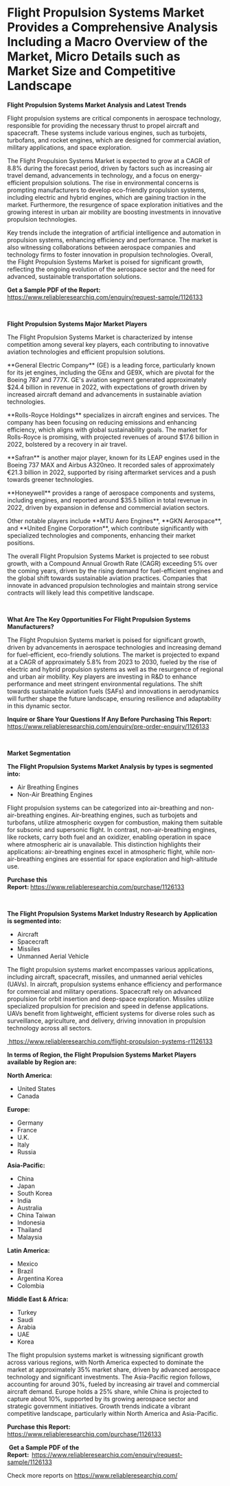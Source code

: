 <p><h1>Flight Propulsion Systems Market Provides a Comprehensive Analysis Including a Macro Overview of the Market, Micro Details such as Market Size and Competitive Landscape</h1></p><p><strong>Flight Propulsion Systems Market Analysis and Latest Trends</strong></p>
<p><p>Flight propulsion systems are critical components in aerospace technology, responsible for providing the necessary thrust to propel aircraft and spacecraft. These systems include various engines, such as turbojets, turbofans, and rocket engines, which are designed for commercial aviation, military applications, and space exploration.</p><p>The Flight Propulsion Systems Market is expected to grow at a CAGR of 8.8% during the forecast period, driven by factors such as increasing air travel demand, advancements in technology, and a focus on energy-efficient propulsion solutions. The rise in environmental concerns is prompting manufacturers to develop eco-friendly propulsion systems, including electric and hybrid engines, which are gaining traction in the market. Furthermore, the resurgence of space exploration initiatives and the growing interest in urban air mobility are boosting investments in innovative propulsion technologies.</p><p>Key trends include the integration of artificial intelligence and automation in propulsion systems, enhancing efficiency and performance. The market is also witnessing collaborations between aerospace companies and technology firms to foster innovation in propulsion technologies. Overall, the Flight Propulsion Systems Market is poised for significant growth, reflecting the ongoing evolution of the aerospace sector and the need for advanced, sustainable transportation solutions.</p></p>
<p><strong>Get a Sample PDF of the Report:&nbsp;</strong> <a href="https://www.reliableresearchiq.com/enquiry/request-sample/1126133?utm_campaign=2285&utm_medium=2&utm_source=Github&utm_content=ia&utm_term=11042025&utm_id=flight-propulsion-systems">https://www.reliableresearchiq.com/enquiry/request-sample/1126133</a></p>
<p>&nbsp;</p>
<p><strong>Flight Propulsion Systems Major Market Players</strong></p>
<p><p>The Flight Propulsion Systems Market is characterized by intense competition among several key players, each contributing to innovative aviation technologies and efficient propulsion solutions.</p><p>**General Electric Company** (GE) is a leading force, particularly known for its jet engines, including the GEnx and GE9X, which are pivotal for the Boeing 787 and 777X. GE's aviation segment generated approximately $24.4 billion in revenue in 2022, with expectations of growth driven by increased aircraft demand and advancements in sustainable aviation technologies.</p><p>**Rolls-Royce Holdings** specializes in aircraft engines and services. The company has been focusing on reducing emissions and enhancing efficiency, which aligns with global sustainability goals. The market for Rolls-Royce is promising, with projected revenues of around $17.6 billion in 2022, bolstered by a recovery in air travel.</p><p>**Safran** is another major player, known for its LEAP engines used in the Boeing 737 MAX and Airbus A320neo. It recorded sales of approximately €21.3 billion in 2022, supported by rising aftermarket services and a push towards greener technologies.</p><p>**Honeywell** provides a range of aerospace components and systems, including engines, and reported around $35.5 billion in total revenue in 2022, driven by expansion in defense and commercial aviation sectors.</p><p>Other notable players include **MTU Aero Engines**, **GKN Aerospace**, and **United Engine Corporation**, which contribute significantly with specialized technologies and components, enhancing their market positions. </p><p>The overall Flight Propulsion Systems Market is projected to see robust growth, with a Compound Annual Growth Rate (CAGR) exceeding 5% over the coming years, driven by the rising demand for fuel-efficient engines and the global shift towards sustainable aviation practices. Companies that innovate in advanced propulsion technologies and maintain strong service contracts will likely lead this competitive landscape.</p></p>
<p>&nbsp;</p>
<p><strong>What Are The Key Opportunities For Flight Propulsion Systems Manufacturers?</strong></p>
<p><p>The Flight Propulsion Systems market is poised for significant growth, driven by advancements in aerospace technologies and increasing demand for fuel-efficient, eco-friendly solutions. The market is projected to expand at a CAGR of approximately 5.8% from 2023 to 2030, fueled by the rise of electric and hybrid propulsion systems as well as the resurgence of regional and urban air mobility. Key players are investing in R&D to enhance performance and meet stringent environmental regulations. The shift towards sustainable aviation fuels (SAFs) and innovations in aerodynamics will further shape the future landscape, ensuring resilience and adaptability in this dynamic sector.</p></p>
<p><strong>Inquire or Share Your Questions If Any Before Purchasing This Report:</strong> <a href="https://www.reliableresearchiq.com/enquiry/pre-order-enquiry/1126133?utm_campaign=2285&utm_medium=2&utm_source=Github&utm_content=ia&utm_term=11042025&utm_id=flight-propulsion-systems">https://www.reliableresearchiq.com/enquiry/pre-order-enquiry/1126133</a></p>
<p>&nbsp;</p>
<p><strong>Market Segmentation</strong></p>
<p><strong>The Flight Propulsion Systems Market Analysis by types is segmented into:</strong></p>
<p><ul><li>Air Breathing Engines</li><li>Non-Air Breathing Engines</li></ul></p>
<p><p>Flight propulsion systems can be categorized into air-breathing and non-air-breathing engines. Air-breathing engines, such as turbojets and turbofans, utilize atmospheric oxygen for combustion, making them suitable for subsonic and supersonic flight. In contrast, non-air-breathing engines, like rockets, carry both fuel and an oxidizer, enabling operation in space where atmospheric air is unavailable. This distinction highlights their applications: air-breathing engines excel in atmospheric flight, while non-air-breathing engines are essential for space exploration and high-altitude use.</p></p>
<p><strong>Purchase this Report:&nbsp;</strong><a href="https://www.reliableresearchiq.com/purchase/1126133?utm_campaign=2285&utm_medium=2&utm_source=Github&utm_content=ia&utm_term=11042025&utm_id=flight-propulsion-systems">https://www.reliableresearchiq.com/purchase/1126133</a></p>
<p>&nbsp;</p>
<p><strong>The Flight Propulsion Systems Market Industry Research by Application is segmented into:</strong></p>
<p><ul><li>Aircraft</li><li>Spacecraft</li><li>Missiles</li><li>Unmanned Aerial Vehicle</li></ul></p>
<p><p>The flight propulsion systems market encompasses various applications, including aircraft, spacecraft, missiles, and unmanned aerial vehicles (UAVs). In aircraft, propulsion systems enhance efficiency and performance for commercial and military operations. Spacecraft rely on advanced propulsion for orbit insertion and deep-space exploration. Missiles utilize specialized propulsion for precision and speed in defense applications. UAVs benefit from lightweight, efficient systems for diverse roles such as surveillance, agriculture, and delivery, driving innovation in propulsion technology across all sectors.</p></p>
<p><a href="https://www.reliableresearchiq.com/flight-propulsion-systems-r1126133?utm_campaign=2285&utm_medium=2&utm_source=Github&utm_content=ia&utm_term=11042025&utm_id=flight-propulsion-systems">&nbsp;https://www.reliableresearchiq.com/flight-propulsion-systems-r1126133</a></p>
<p><strong>In terms of Region, the Flight Propulsion Systems Market Players available by Region are:</strong></p>
<p>
    <p> <strong> North America: </strong>
        <ul>
            <li>United States</li>
            <li>Canada</li>
        </ul>
        </p> 
    <p> <strong> Europe: </strong>
        <ul>
            <li>Germany</li>
            <li>France</li>
            <li>U.K.</li>
            <li>Italy</li>
            <li>Russia</li>
        </ul>
        </p> 
    <p> <strong> Asia-Pacific: </strong>
        <ul>
            <li>China</li>
            <li>Japan</li>
            <li>South Korea</li>
            <li>India</li>
            <li>Australia</li>
            <li>China Taiwan</li>
            <li>Indonesia</li>
            <li>Thailand</li>
            <li>Malaysia</li>
        </ul>
        </p> 
    <p> <strong> Latin America: </strong>
        <ul>
            <li>Mexico</li>
            <li>Brazil</li>
            <li>Argentina Korea</li>
            <li>Colombia</li>
        </ul>
        </p> 
    <p> <strong> Middle East & Africa: </strong>
        <ul>
            <li>Turkey</li>
            <li>Saudi</li>
            <li>Arabia</li>
            <li>UAE</li>
            <li>Korea</li>
        </ul>
    </p>
    </p>
<p><p>The flight propulsion systems market is witnessing significant growth across various regions, with North America expected to dominate the market at approximately 35% market share, driven by advanced aerospace technology and significant investments. The Asia-Pacific region follows, accounting for around 30%, fueled by increasing air travel and commercial aircraft demand. Europe holds a 25% share, while China is projected to capture about 10%, supported by its growing aerospace sector and strategic government initiatives. Growth trends indicate a vibrant competitive landscape, particularly within North America and Asia-Pacific.</p></p>
<p><strong>Purchase this Report: </strong><a href="https://www.reliableresearchiq.com/purchase/1126133?utm_campaign=2285&utm_medium=2&utm_source=Github&utm_content=ia&utm_term=11042025&utm_id=flight-propulsion-systems">https://www.reliableresearchiq.com/purchase/1126133</a></p>
<p>&nbsp;<strong>Get a Sample PDF of the Report:&nbsp;&nbsp;</strong><a href="https://www.reliableresearchiq.com/enquiry/request-sample/1126133?utm_campaign=2285&utm_medium=2&utm_source=Github&utm_content=ia&utm_term=11042025&utm_id=flight-propulsion-systems">https://www.reliableresearchiq.com/enquiry/request-sample/1126133</a></p>
<p><strong></strong></p>
<p>Check more reports on <a href="https://www.reliableresearchiq.com/?utm_campaign=2285&utm_medium=2&utm_source=Github&utm_content=ia&utm_term=11042025&utm_id=flight-propulsion-systems">https://www.reliableresearchiq.com/</a></p>